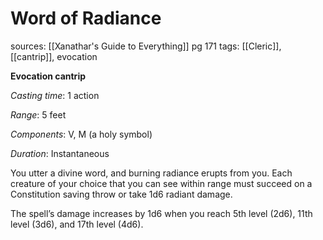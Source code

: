 # Word of Radiance
sources: [[Xanathar's Guide to Everything]] pg 171
tags: [[Cleric]], [[cantrip]], evocation

**Evocation cantrip**

*Casting time*: 1 action

*Range*: 5 feet

*Components*: V, M (a holy symbol)

*Duration*: Instantaneous

You utter a divine word, and burning radiance erupts from you. Each creature of your choice that you can see within range must succeed on a Constitution saving throw or take 1d6 radiant damage.

The spell’s damage increases by 1d6 when you reach 5th level (2d6), 11th level (3d6), and 17th level (4d6).
